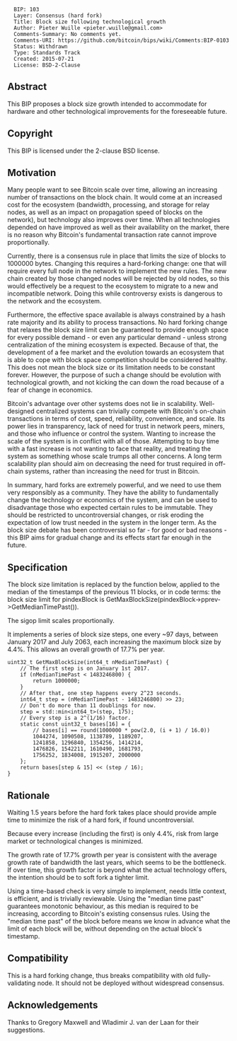      BIP: 103
      Layer: Consensus (hard fork)
      Title: Block size following technological growth
      Author: Pieter Wuille <pieter.wuille@gmail.com>
      Comments-Summary: No comments yet.
      Comments-URI: https://github.com/bitcoin/bips/wiki/Comments:BIP-0103
      Status: Withdrawn
      Type: Standards Track
      Created: 2015-07-21
      License: BSD-2-Clause

## Abstract

This BIP proposes a block size growth intended to accommodate for
hardware and other technological improvements for the foreseeable
future.

## Copyright

This BIP is licensed under the 2-clause BSD license.

## Motivation

Many people want to see Bitcoin scale over time, allowing an increasing
number of transactions on the block chain. It would come at an increased
cost for the ecosystem (bandwidth, processing, and storage for relay
nodes, as well as an impact on propagation speed of blocks on the
network), but technology also improves over time. When all technologies
depended on have improved as well as their availability on the market,
there is no reason why Bitcoin's fundamental transaction rate cannot
improve proportionally.

Currently, there is a consensus rule in place that limits the size of
blocks to 1000000 bytes. Changing this requires a hard-forking change:
one that will require every full node in the network to implement the
new rules. The new chain created by those changed nodes will be rejected
by old nodes, so this would effectively be a request to the ecosystem to
migrate to a new and incompatible network. Doing this while controversy
exists is dangerous to the network and the ecosystem.

Furthermore, the effective space available is always constrained by a
hash rate majority and its ability to process transactions. No hard
forking change that relaxes the block size limit can be guaranteed to
provide enough space for every possible demand - or even any particular
demand - unless strong centralization of the mining ecosystem is
expected. Because of that, the development of a fee market and the
evolution towards an ecosystem that is able to cope with block space
competition should be considered healthy. This does not mean the block
size or its limitation needs to be constant forever. However, the
purpose of such a change should be evolution with technological growth,
and not kicking the can down the road because of a fear of change in
economics.

Bitcoin's advantage over other systems does not lie in scalability.
Well-designed centralized systems can trivially compete with Bitcoin's
on-chain transactions in terms of cost, speed, reliability, convenience,
and scale. Its power lies in transparency, lack of need for trust in
network peers, miners, and those who influence or control the system.
Wanting to increase the scale of the system is in conflict with all of
those. Attempting to buy time with a fast increase is not wanting to
face that reality, and treating the system as something whose scale
trumps all other concerns. A long term scalability plan should aim on
decreasing the need for trust required in off-chain systems, rather than
increasing the need for trust in Bitcoin.

In summary, hard forks are extremely powerful, and we need to use them
very responsibly as a community. They have the ability to fundamentally
change the technology or economics of the system, and can be used to
disadvantage those who expected certain rules to be immutable. They
should be restricted to uncontroversial changes, or risk eroding the
expectation of low trust needed in the system in the longer term. As the
block size debate has been controversial so far - for good or bad
reasons - this BIP aims for gradual change and its effects start far
enough in the future.

## Specification

The block size limitation is replaced by the function below, applied to
the median of the timestamps of the previous 11 blocks, or in code
terms: the block size limit for pindexBlock is
GetMaxBlockSize(pindexBlock-&gt;pprev-&gt;GetMedianTimePast()).

The sigop limit scales proportionally.

It implements a series of block size steps, one every \~97 days, between
January 2017 and July 2063, each increasing the maximum block size by
4.4%. This allows an overall growth of 17.7% per year.

    uint32_t GetMaxBlockSize(int64_t nMedianTimePast) {
        // The first step is on January 1st 2017.
        if (nMedianTimePast < 1483246800) {
            return 1000000;
        }
        // After that, one step happens every 2^23 seconds.
        int64_t step = (nMedianTimePast - 1483246800) >> 23;
        // Don't do more than 11 doublings for now.
        step = std::min<int64_t>(step, 175);
        // Every step is a 2^(1/16) factor.
        static const uint32_t bases[16] = {
            // bases[i] == round(1000000 * pow(2.0, (i + 1) / 16.0))
            1044274, 1090508, 1138789, 1189207,
            1241858, 1296840, 1354256, 1414214,
            1476826, 1542211, 1610490, 1681793,
            1756252, 1834008, 1915207, 2000000
        };
        return bases[step & 15] << (step / 16);
    }

## Rationale

Waiting 1.5 years before the hard fork takes place should provide ample
time to minimize the risk of a hard fork, if found uncontroversial.

Because every increase (including the first) is only 4.4%, risk from
large market or technological changes is minimized.

The growth rate of 17.7% growth per year is consistent with the average
growth rate of bandwidth the last years, which seems to be the
bottleneck. If over time, this growth factor is beyond what the actual
technology offers, the intention should be to soft fork a tighter limit.

Using a time-based check is very simple to implement, needs little
context, is efficient, and is trivially reviewable. Using the "median
time past" guarantees monotonic behaviour, as this median is required to
be increasing, according to Bitcoin's existing consensus rules. Using
the "median time past" of the block before means we know in advance what
the limit of each block will be, without depending on the actual block's
timestamp.

## Compatibility

This is a hard forking change, thus breaks compatibility with old
fully-validating node. It should not be deployed without widespread
consensus.

## Acknowledgements

Thanks to Gregory Maxwell and Wladimir J. van der Laan for their
suggestions.

